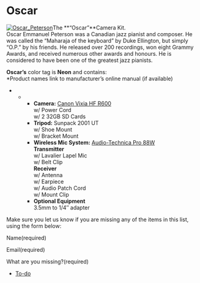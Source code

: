 # Oscar

[![Oscar_Peterson](https://make.wordpress.org/community/files/2015/09/Oscar_Peterson-300x261.jpg)](https://make.wordpress.org/community/files/2015/09/Oscar_Peterson.jpg)The **“Oscar”**Camera Kit.  
Oscar Emmanuel Peterson was a Canadian jazz pianist and composer. He was called the “Maharaja of the keyboard” by Duke Ellington, but simply “O.P.” by his friends. He released over 200 recordings, won eight Grammy Awards, and received numerous other awards and honours. He is considered to have been one of the greatest jazz pianists.

**Oscar’s** color tag is **Neon** and contains:  
\*Product names link to manufacturer’s online manual (if available)

*   *   *   **Camera:** [Canon Vixia HF R600](https://wptv.files.wordpress.com/2015/08/hfr60-62-600-im-n-en.pdf)  
            w/ Power Cord  
            w/ 2 32GB SD Cards
        *   **Tripod:** Sunpack 2001 UT  
            w/ Shoe Mount  
            w/ Bracket Mount
        *   **Wireless Mic System:** [Audio-Technica Pro 88W](https://wptv.files.wordpress.com/2015/08/audio-technic-pro88w.pdf)  
            **Transmitter**  
            w/ Lavalier Lapel Mic  
            w/ Belt Clip  
            **Receiver**  
            w/ Antenna  
            w/ Earpiece  
            w/ Audio Patch Cord  
            w/ Mount Clip
        *   **Optional Equipment**  
            3.5mm to 1/4″ adapter

Make sure you let us know if you are missing any of the items in this list, using the form below:

Name(required) 

Email(required) 

What are you missing?(required)

*   [To-do](# "To-do")